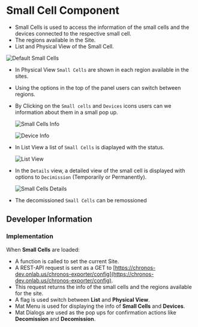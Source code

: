 <!--
SPDX-FileCopyrightText: 2020-present Open Networking Foundation <info@opennetworking.org>

SPDX-License-Identifier: Apache-2.0
-->

# Small Cell Component

- Small Cells is used to access the information of the small cells and the devices connected to the respective small cell.
- The regions available in the Site.
- List and Physical View of the Small Cell.

![Default Small Cells](images/small-cells.png)

- In Physical View `Small Cells` are shown in each region available in the sites.
- Using the options in the top of the panel users can switch between regions.
- By Clicking on the `Small cells` and `Devices` icons users can we information about them in a small pop up.

  ![Small Cells Info ](images/small-cell-info.png)

  ![Device Info](images/small-cell-devices.png)

- In List View a list of `Small Cells` is diaplayed with the status.

  ![List View](images/small-cells-list.png)

- In the `Details` view, a detailed view of the small cell is displayed with options to `Decimission` (Temporarily or Permanently).

  ![Small Cells Details](images/small-cell-details.png)

- The decomissioned `Small Cells` can be remossioned

## Developer Information

### Implementation

When **Small Cells** are loaded:

- A function is called to set the current Site.
- A REST-API request is sent as a GET to [https://chronos-dev.onlab.us/chronos-exporter/config](https://chronos-dev.onlab.us/chronos-exporter/config).
- This request returns the info of the small cells and the regions available for the site.
- A flag is used switch between **List** and **Physical View**.
- Mat Menu is used for displaying the info of **Small Cells** and **Devices**.
- Mat Dialogs are used as the pop ups for confirmation actions like **Decomission** and **Decomission**.
